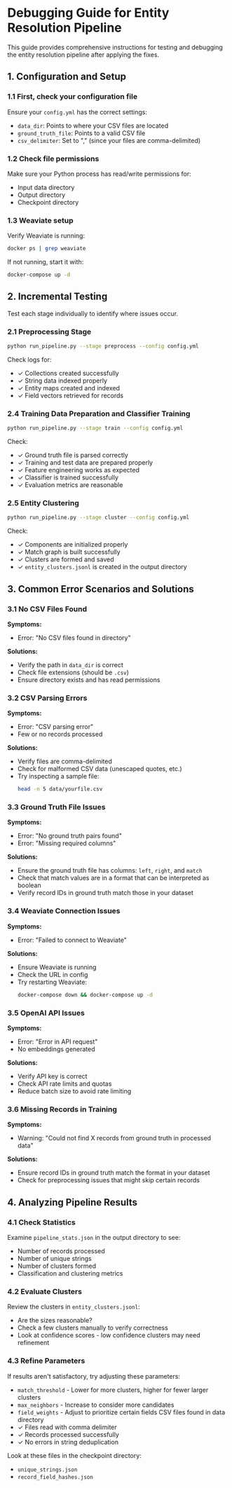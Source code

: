 # Debugging Guide for Entity Resolution Pipeline

This guide provides comprehensive instructions for testing and debugging the entity resolution pipeline after applying the fixes.

## 1. Configuration and Setup

### 1.1 First, check your configuration file
Ensure your `config.yml` has the correct settings:
- `data_dir`: Points to where your CSV files are located
- `ground_truth_file`: Points to a valid CSV file
- `csv_delimiter`: Set to "," (since your files are comma-delimited)

### 1.2 Check file permissions
Make sure your Python process has read/write permissions for:
- Input data directory
- Output directory
- Checkpoint directory

### 1.3 Weaviate setup
Verify Weaviate is running:
```bash
docker ps | grep weaviate
```

If not running, start it with:
```bash
docker-compose up -d
```

## 2. Incremental Testing

Test each stage individually to identify where issues occur.

### 2.1 Preprocessing Stage
```bash
python run_pipeline.py --stage preprocess --config config.yml
```

Check logs for:
- ✓ Collections created successfully
- ✓ String data indexed properly
- ✓ Entity maps created and indexed
- ✓ Field vectors retrieved for records

### 2.4 Training Data Preparation and Classifier Training
```bash
python run_pipeline.py --stage train --config config.yml
```

Check:
- ✓ Ground truth file is parsed correctly
- ✓ Training and test data are prepared properly
- ✓ Feature engineering works as expected
- ✓ Classifier is trained successfully
- ✓ Evaluation metrics are reasonable

### 2.5 Entity Clustering
```bash
python run_pipeline.py --stage cluster --config config.yml
```

Check:
- ✓ Components are initialized properly
- ✓ Match graph is built successfully
- ✓ Clusters are formed and saved
- ✓ `entity_clusters.jsonl` is created in the output directory

## 3. Common Error Scenarios and Solutions

### 3.1 No CSV Files Found
**Symptoms:**
- Error: "No CSV files found in directory"

**Solutions:**
- Verify the path in `data_dir` is correct
- Check file extensions (should be `.csv`)
- Ensure directory exists and has read permissions

### 3.2 CSV Parsing Errors
**Symptoms:**
- Error: "CSV parsing error"
- Few or no records processed

**Solutions:**
- Verify files are comma-delimited
- Check for malformed CSV data (unescaped quotes, etc.)
- Try inspecting a sample file:
  ```bash
  head -n 5 data/yourfile.csv
  ```

### 3.3 Ground Truth File Issues
**Symptoms:**
- Error: "No ground truth pairs found"
- Error: "Missing required columns"

**Solutions:**
- Ensure the ground truth file has columns: `left`, `right`, and `match`
- Check that match values are in a format that can be interpreted as boolean
- Verify record IDs in ground truth match those in your dataset

### 3.4 Weaviate Connection Issues
**Symptoms:**
- Error: "Failed to connect to Weaviate"

**Solutions:**
- Ensure Weaviate is running
- Check the URL in config
- Try restarting Weaviate:
  ```bash
  docker-compose down && docker-compose up -d
  ```

### 3.5 OpenAI API Issues
**Symptoms:**
- Error: "Error in API request"
- No embeddings generated

**Solutions:**
- Verify API key is correct
- Check API rate limits and quotas
- Reduce batch size to avoid rate limiting

### 3.6 Missing Records in Training
**Symptoms:**
- Warning: "Could not find X records from ground truth in processed data"

**Solutions:**
- Ensure record IDs in ground truth match the format in your dataset
- Check for preprocessing issues that might skip certain records

## 4. Analyzing Pipeline Results

### 4.1 Check Statistics
Examine `pipeline_stats.json` in the output directory to see:
- Number of records processed
- Number of unique strings
- Number of clusters formed
- Classification and clustering metrics

### 4.2 Evaluate Clusters
Review the clusters in `entity_clusters.jsonl`:
- Are the sizes reasonable?
- Check a few clusters manually to verify correctness
- Look at confidence scores - low confidence clusters may need refinement

### 4.3 Refine Parameters
If results aren't satisfactory, try adjusting these parameters:
- `match_threshold` - Lower for more clusters, higher for fewer larger clusters
- `max_neighbors` - Increase to consider more candidates
- `field_weights` - Adjust to prioritize certain fields CSV files found in data directory
- ✓ Files read with comma delimiter
- ✓ Records processed successfully
- ✓ No errors in string deduplication

Look at these files in the checkpoint directory:
- `unique_strings.json`
- `record_field_hashes.json`
